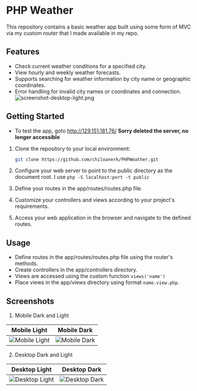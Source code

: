 # PHP Weather

This repository contains a basic weather app built using some form of MVC via my custom router that I made available in my repo.

## Features

- Check current weather conditions for a specified city.
- View hourly and weekly weather forecasts.
- Supports searching for weather information by city name or geographic coordinates.
- Error handling for invalid city names or coordinates and connection.![screenshot-desktop-light.png](screendumps%2Fscreenshot-desktop-l.png)

## Getting Started

- To test the app, goto http://129.151.181.76/ **Sorry deleted the server, no longer accessible**

1. Clone the repository to your local environment:

   ```bash
   git clone https://github.com/chiloanerk/PHPWeather.git
2. Configure your web server to point to the public directory as the document root. I use ```php -S localhost:port -t public```
3. Define your routes in the app/routes/routes.php file.
4. Customize your controllers and views according to your project's requirements.
5. Access your web application in the browser and navigate to the defined routes.

## Usage
- Define routes in the app/routes/routes.php file using the router's methods.
- Create controllers in the app/controllers directory.
- Views are accessed using the custom function ```views('name')```
- Place views in the app/views directory using format ```name.view.php```.

## Screenshots

1. Mobile Dark and Light

| Mobile Light                                         | Mobile Dark                                         |
|------------------------------------------------------|-----------------------------------------------------|
| ![Mobile Light](screendumps/screenshot-mobile-l.png) | ![Mobile Dark](screendumps/screenshot-mobile-d.png) |

2. Desktop Dark and Light

| Desktop Light                                          | Desktop Dark                                          |
|--------------------------------------------------------|-------------------------------------------------------|
| ![Desktop Light](screendumps/screenshot-desktop-l.png) | ![Desktop Dark](screendumps/screenshot-desktop-d.png) |
